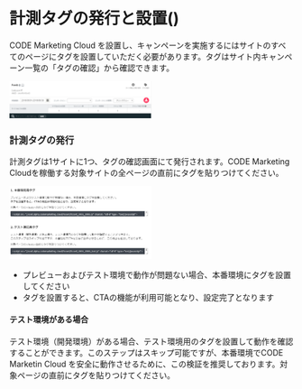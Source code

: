 # 計測タグの発行と設置()

CODE Marketing Cloud を設置し、キャンペーンを実施するにはサイトのすべてのページにタグを設置していただく必要があります。タグはサイト内キャンペーン一覧の「タグの確認」から確認できます。

<img src="/ja/images/campaign-top.PNG" width="50%">


### 計測タグの発行

計測タグは1サイトに1つ、タグの確認画面にて発行されます。CODE Marketing Cloudを稼働する対象サイトの全ページの</body>直前にタグを貼りつけてください。

<img src="/ja/images/tags.PNG" width="50%">

* プレビューおよびテスト環境で動作が問題ない場合、本番環境にタグを設置してください
* タグを設置すると、CTAの機能が利用可能となり、設定完了となります


#### テスト環境がある場合

テスト環境（開発環境）がある場合、テスト環境用のタグを設置して動作を確認することができます。このステップはスキップ可能ですが、本番環境でCODE Marketin Cloud を安全に動作させるために、この検証を推奨しております。対象ページの</body>直前にタグを貼りつけてください。

